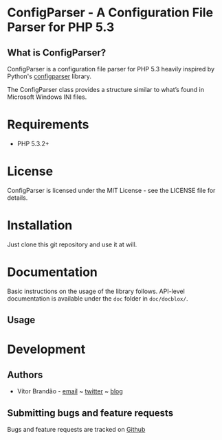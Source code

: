 ConfigParser - A Configuration File Parser for PHP 5.3
=======================================================

What is ConfigParser?
---------------------

ConfigParser is a configuration file parser for PHP 5.3 heavily inspired by Python's [configparser](http://docs.python.org/dev/library/configparser.html) library.

The ConfigParser class provides a structure similar to what’s found in Microsoft Windows INI files.

Requirements
============

* PHP 5.3.2+

License
========

ConfigParser is licensed under the MIT License - see the LICENSE file for details.

Installation
============

Just clone this git repository and use it at will.

Documentation
==============

Basic instructions on the usage of the library follows. API-level documentation is available under the `doc` folder in `doc/docblox/`.

Usage
-----

Development
===========

Authors
-------

* Vítor Brandão - [email](noisebleed@noiselabs.org) ~ [twitter](http://twitter.com/noiselabs) ~ [blog](http://blog.noiselabs.org)

Submitting bugs and feature requests
------------------------------------

Bugs and feature requests are tracked on [Github](https://github.com/noiselabs/noiselabs-php-toolkit/issues)
